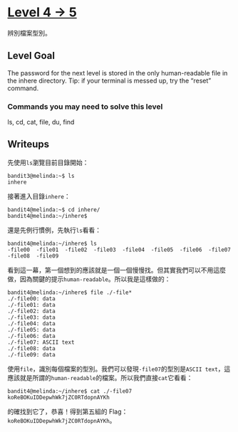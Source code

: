 # [Level 4 -> 5](http://overthewire.org/wargames/bandit/bandit4.html)

辨別檔案型別。

## Level Goal

The password for the next level is stored in the only human-readable file in the inhere directory. Tip: if your terminal is messed up, try the “reset” command.




### Commands you may need to solve this level

ls, cd, cat, file, du, find


## Writeups

先使用```ls```瀏覽目前目錄開始：

```shell
bandit3@melinda:~$ ls
inhere
```
接著進入目錄```inhere```：

```shell
bandit4@melinda:~$ cd inhere/
bandit4@melinda:~/inhere$
```
還是先例行慣例，先執行```ls```看看：

```shell
bandit4@melinda:~/inhere$ ls
-file00  -file01  -file02  -file03  -file04  -file05  -file06  -file07  -file08  -file09
```

看到這一幕，第一個想到的應該就是一個一個慢慢找。但其實我們可以不用這麼做，因為關鍵的提示```human-readable```。所以我是這樣做的：

```shell
bandit4@melinda:~/inhere$ file ./-file*
./-file00: data
./-file01: data
./-file02: data
./-file03: data
./-file04: data
./-file05: data
./-file06: data
./-file07: ASCII text
./-file08: data
./-file09: data
```
使用```file```，識別每個檔案的型別。我們可以發現```-file07```的型別是```ASCII text```，這應該就是所謂的```human-readable```的檔案。所以我們直接```cat```它看看：

```shell
bandit4@melinda:~/inhere$ cat ./-file07
koReBOKuIDDepwhWk7jZC0RTdopnAYKh
```
的確找到它了，恭喜！得到第五組的 Flag：```koReBOKuIDDepwhWk7jZC0RTdopnAYKh```。
